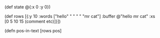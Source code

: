 (def state
  @{:x 0 :y 0})

(def rows
  [{:y 10
    :words ["hello" " " " " "mr cat"]
	:buffer @"hello  mr cat"
	:xs    [0 5 10 15 (comment etc)]}])

(defn pos-in-text
  [rows pos]
  
